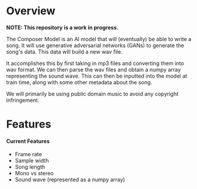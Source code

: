 # Overview
**NOTE: This repository is a work in progress.**


The Composer Model is an AI model that will (eventually) be able to write a song.  It will use generative adversarial networks (GANs) to generate the song's data. This data will build a new wav file.

It accomplishes this by first taking in mp3 files and converting them into wav format.  We can then parse the wav files and obtain a numpy array representing the sound wave.  This can then be inputted into the model at train time, along with some other metadata about the song.

We will primarily be using public domain music to avoid any copyright infringement.

# Features
#### Current Features
- Frame rate
- Sample width
- Song length
- Mono vs stereo
- Sound wave (represented as a numpy array)


